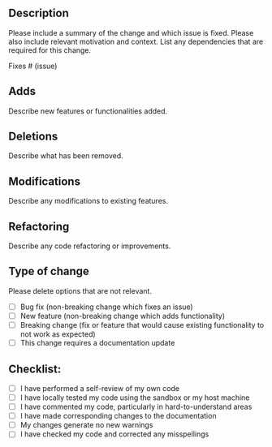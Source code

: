 ## Description

Please include a summary of the change and which issue is fixed. Please also include relevant motivation and context. List any dependencies that are required for this change.

Fixes # (issue)

## Adds

Describe new features or functionalities added.

## Deletions

Describe what has been removed.

## Modifications

Describe any modifications to existing features.

## Refactoring

Describe any code refactoring or improvements.

## Type of change

Please delete options that are not relevant.

- [ ] Bug fix (non-breaking change which fixes an issue)
- [ ] New feature (non-breaking change which adds functionality)
- [ ] Breaking change (fix or feature that would cause existing functionality to not work as expected)
- [ ] This change requires a documentation update

## Checklist:

- [ ] I have performed a self-review of my own code
- [ ] I have locally tested my code using the sandbox or my host machine
- [ ] I have commented my code, particularly in hard-to-understand areas
- [ ] I have made corresponding changes to the documentation
- [ ] My changes generate no new warnings
- [ ] I have checked my code and corrected any misspellings
